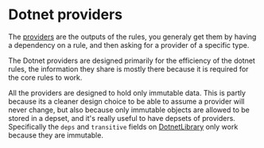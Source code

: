 Dotnet providers
================

The [providers](https://docs.bazel.build/versions/master/skylark/rules.html#providers) are the outputs of 
the rules, you generaly get them by having a dependency on a rule, and then asking for a provider of a specific type.

The Dotnet providers are designed primarily for the efficiency of the dotnet rules, the information
they share is mostly there because it is required for the core rules to work.

All the providers are designed to hold only immutable data. This is partly because its a cleaner
design choice to be able to assume a provider will never change, but also because only immutable
objects are allowed to be stored in a depset, and it's really useful to have depsets of providers.
Specifically the `deps` and `transitive` fields on [DotnetLibrary](api.md#dotnetlibrary) only work
because they are immutable.

